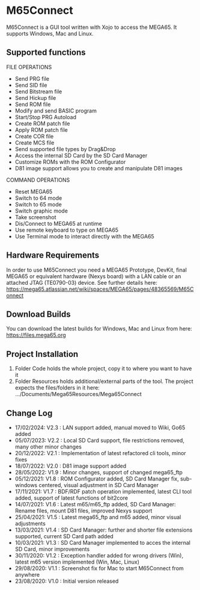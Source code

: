 # M65Connect

M65Connect is a GUI tool written with Xojo to access the MEGA65. It supports Windows, Mac and Linux.


Supported functions
-------------------

FILE OPERATIONS

- Send PRG file
- Send SID file
- Send Bitstream file
- Send Hickup file
- Send ROM file
- Modify and send BASIC program
- Start/Stop PRG Autoload
- Create ROM patch file
- Apply ROM patch file
- Create COR file
- Create MCS file
- Send supported file types by Drag&Drop
- Access the internal SD Card by the SD Card Manager
- Customize ROMs with the ROM Configurator
- D81 image support allows you to create and manipulate D81 images


COMMAND OPERATIONS

- Reset MEGA65
- Switch to 64 mode
- Switch to 65 mode
- Switch graphic mode
- Take screenshot
- Dis/Connect to MEGA65 at runtime
- Use remote keyboard to type on MEGA65
- Use Terminal mode to interact directly with the MEGA65


Hardware Requirements
---------------------
In order to use M65Connect you need a MEGA65 Prototype, DevKit, final MEGA65 or equivalent hardware (Nexys board) with a LAN cable or an attached JTAG (TE0790-03) device.
See further details here: https://mega65.atlassian.net/wiki/spaces/MEGA65/pages/48365569/M65Connect


Download Builds
---------------
You can download the latest builds for Windows, Mac and Linux from here: https://files.mega65.org


Project Installation
--------------------
1. Folder Code holds the whole project, copy it to where you want to have it
2. Folder Resources holds additional/external parts of the tool. The project expects the files/folders in it here: .../Documents/Mega65Resources/Mega65Connect


Change Log
----------
- 17/02/2024: V2.3 : LAN support added, manual moved to Wiki, Go65 added
- 05/07/2023: V2.2 : Local SD Card support, file restrictions removed, many other minor changes
- 20/12/2022: V2.1 : Implementation of latest refactored cli tools, minor fixes
- 18/07/2022: V2.0 : D81 image support added
- 28/05/2022: V1.9 : Minor changes, support of changed mega65_ftp
- 05/12/2021: V1.8 : ROM Configurator added, SD Card Manager fix, sub-windows centered, visual adjustment in SD Card Manager
- 17/11/2021: V1.7 : BDF/RDF patch operation implemented, latest CLI tool added, support of latest functions of bit2core 
- 14/07/2021: V1.6 : Latest m65/m65_ftp added, SD Card Manager: Rename files, mount D81 files, improved Nexys support
- 25/04/2021: V1.5 : Latest mega65_ftp and m65 added, minor visual adjustments
- 13/03/2021: V1.4 : SD Card Manager: further and shorter file extensions supported, current SD Card path added
- 10/03/2021: V1.3 : SD Card Manager implemented to acces the internal SD Card, minor improvements
- 30/11/2020: V1.2 : Exception handler added for wrong drivers (Win), latest m65 version implemented (Win, Mac, Linux)
- 29/08/2020: V1.1 : Screenshot fix for Mac to start M65Connect from anywhere
- 23/08/2020: V1.0 : Initial version released

